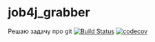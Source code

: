 # job4j_grabber
Решаю задачу про git
[![Build Status](https://travis-ci.org/xocer/job4j_grabber.svg?branch=master)](https://travis-ci.org/xocer/job4j_grabber)
[![codecov](https://codecov.io/gh/xocer/job4j_grabber/branch/master/graph/badge.svg?token=95J5PDE9LO)](https://codecov.io/gh/xocer/job4j_grabber)